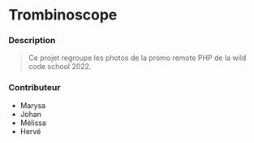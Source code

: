 # Trombinoscope
### Description

> Ce projet regroupe les photos de la promo remote PHP de la wild code school 2022. 

### Contributeur

- Marysa
- Johan
- Mélissa
- Hervé